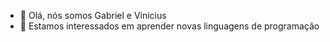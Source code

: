 - 👋 Olá, nós somos Gabriel e Vinicius
- 👀 Estamos interessados em aprender novas linguagens de programação

<!---
GabrielBendo/GabrielBendo is a ✨ special ✨ repository because its `README.md` (this file) appears on your GitHub profile.
You can click the Preview link to take a look at your changes.
--->
